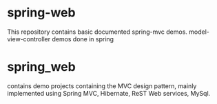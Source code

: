 # spring-web
This repository contains basic documented spring-mvc demos.
model-view-controller demos done in spring
# spring_web
contains demo projects containing the MVC design pattern, mainly implemented using Spring MVC, Hibernate, ReST Web services, MySql.
